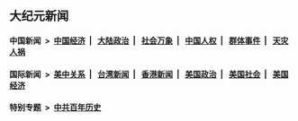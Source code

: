 ## 大纪元新闻

#### 中国新闻 &nbsp;>&nbsp; [中国经济](indexes/ncid283/README.md?07051645) &nbsp;| &nbsp; [大陆政治](indexes/ncid277/README.md?07051645) &nbsp;| &nbsp; [社会万象](indexes/ncid282/README.md?07051645) &nbsp;| &nbsp; [中国人权](indexes/ncid278/README.md?07051645) &nbsp;| &nbsp; [群体事件](indexes/ncid279/README.md?07051645) &nbsp;| &nbsp; [天灾人祸](indexes/ncid280/README.md?07051645)

#### 国际新闻 &nbsp;>&nbsp; [美中关系](indexes/nf1412576/README.md?07051645) &nbsp;| &nbsp; [台湾新闻](indexes/ncid1349361/README.md?07051645) &nbsp;| &nbsp; [香港新闻](indexes/ncid1349362/README.md?07051645) &nbsp;| &nbsp; [美国政治](indexes/ncid1078159/README.md?07051645) &nbsp;| &nbsp; [美国社会](indexes/ncid1078160/README.md?07051645) &nbsp;| &nbsp; [美国经济](indexes/ncid1078158/README.md?07051645)

#### 特别专题 &nbsp;>&nbsp; [中共百年历史](https://github.com/epoch-news/epoch-special/blob/master/README.md?07051645)  
